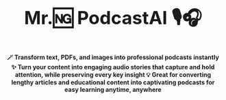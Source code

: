 <p style="text-align:center; font-size: 3em;">
  <strong>Mr.🆖 PodcastAI 🎙️🎧</strong>
</p>
<p style="text-align:center; font-size: 1em;">
  <strong>🪄 Transform text, PDFs, and images into professional podcasts instantly ✨ Turn your content into engaging audio stories that capture and hold attention, while preserving every key insight 💡 Great for converting lengthy articles and educational content into captivating podcasts for easy learning anytime, anywhere</strong>
</p>
